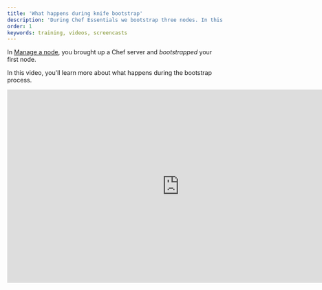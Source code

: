 ```yaml
---
title: 'What happens during knife bootstrap'
description: 'During Chef Essentials we bootstrap three nodes. In this video we give an overview of what happens during that bootstrap process.'
order: 1
keywords: training, videos, screencasts
---
```


In [Manage a node](/modules/manage-a-node/), you brought up a Chef server and _bootstrapped_ your first node.

In this video, you'll learn more about what happens during the bootstrap process.

<iframe width="800" height="450" src="https://www.youtube.com/embed/7szFHZRVNCU?list=PL11cZfNdwNyNciM-PmIrO0hkSZB-ir52t" frameborder="0" allowfullscreen></iframe>

<p/>
